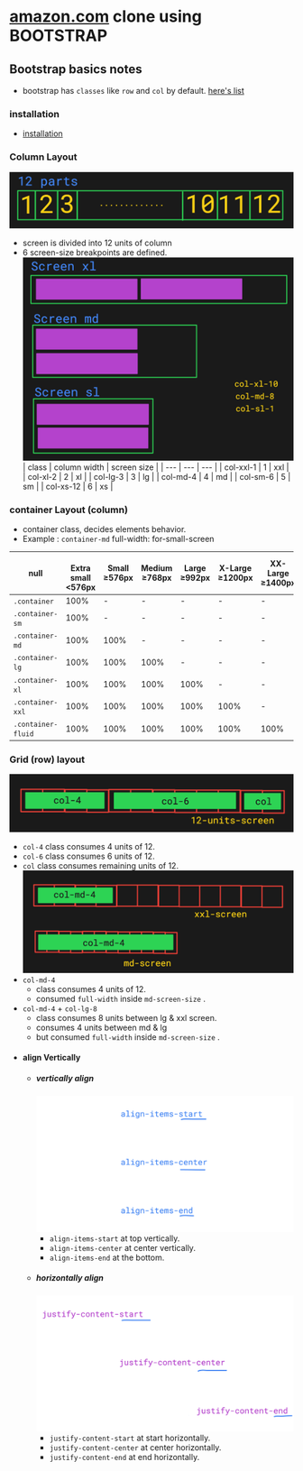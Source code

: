 # [amazon.com](https://www.amazon.com/) clone using BOOTSTRAP

## Bootstrap basics notes
* bootstrap has `classes` like `row` and `col` by default. [here's list](https://www.w3schools.com/bootstrap/bootstrap_ref_all_classes.asp)

### installation
- [installation](https://getbootstrap.com/docs/5.3/getting-started/introduction/)

### Column Layout
![12 screen parts](autodraw/12parts.png)
- screen is divided into 12 units of column
- 6 screen-size breakpoints are defined.
  ![column layout image](autodraw/column.png)
  | class | column width | screen size |
  | --- | --- | --- |
  | col-xxl-1 | 1 | xxl |
  | col-xl-2 | 2 | xl |
  | col-lg-3 | 3 | lg |
  | col-md-4 | 4 | md |
  | col-sm-6 | 5 | sm |
  | col-xs-12 | 6 | xs |

### container Layout (column)

  * container class, decides elements behavior.
  * Example : `container-md` full-width: for-small-screen 

  | null |<br>Extra small <576px | Small ≥576px | Medium ≥768px | Large ≥992px | X-Large ≥1200px | XX-Large ≥1400px |
  | --- | --- | --- | --- | --- | --- | --- |
  | `.container`            | 100%          | -          | -         | -            | -            | - |
  | `.container-sm`         | 100%          | -          | -         | -            | -            | - |
  | `.container-md`         | 100%          | 100%           | -         | -            | -            | - |
  | `.container-lg`         | 100%          | 100%           | 100%          | -            | -            | - |
  | `.container-xl`         | 100%          | 100%           | 100%          | 100%             | -            | - |
  | `.container-xxl`        | 100%          | 100%           | 100%          | 100%             | 100%              | - |
  | `.container-fluid`      | 100%          | 100%           | 100%          | 100%             | 100%              | 100% |

### Grid (row) layout
  ![col-4 bootstrap](autodraw/coladpt.png)
  * `col-4` class consumes 4 units of 12.
  * `col-6` class consumes 6 units of 12.
  * `col` class consumes remaining units of 12.
  ![col-4 bootstrap](autodraw/md-col.png)
  * `col-md-4`
    * class consumes 4 units of 12.
    * consumed `full-width` inside `md-screen-size` .
  * `col-md-4` + `col-lg-8`
    * class consumes 8 units between lg & xxl screen.
    * consumes 4 units between md & lg
    * but consumed `full-width` inside `md-screen-size` .
  * #### align Vertically
    * ##### vertically align
      ![align-items-eg](autodraw/alignitems.png)
      * `align-items-start` at top vertically.
      * `align-items-center` at center vertically.
      * `align-items-end` at the bottom.
    * ##### horizontally align
      ![justify-eg](autodraw/justify.png)
      * `justify-content-start` at start horizontally.
      * `justify-content-center` at center horizontally.
      * `justify-content-end` at end horizontally.
